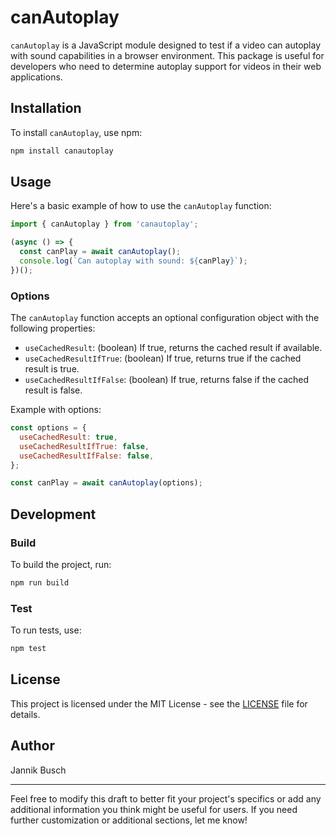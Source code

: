 # canAutoplay

`canAutoplay` is a JavaScript module designed to test if a video can autoplay with sound capabilities in a browser environment. This package is useful for developers who need to determine autoplay support for videos in their web applications.

## Installation

To install `canAutoplay`, use npm:

```bash
npm install canautoplay
```

## Usage

Here's a basic example of how to use the `canAutoplay` function:

```javascript
import { canAutoplay } from 'canautoplay';

(async () => {
  const canPlay = await canAutoplay();
  console.log(`Can autoplay with sound: ${canPlay}`);
})();
```

### Options

The `canAutoplay` function accepts an optional configuration object with the following properties:

- `useCachedResult`: (boolean) If true, returns the cached result if available.
- `useCachedResultIfTrue`: (boolean) If true, returns true if the cached result is true.
- `useCachedResultIfFalse`: (boolean) If true, returns false if the cached result is false.

Example with options:

```javascript
const options = {
  useCachedResult: true,
  useCachedResultIfTrue: false,
  useCachedResultIfFalse: false,
};

const canPlay = await canAutoplay(options);
```

## Development

### Build

To build the project, run:

```bash
npm run build
```

### Test

To run tests, use:

```bash
npm test
```

## License

This project is licensed under the MIT License - see the [LICENSE](LICENSE) file for details.

## Author

Jannik Busch

---

Feel free to modify this draft to better fit your project's specifics or add any additional information you think might be useful for users. If you need further customization or additional sections, let me know!
